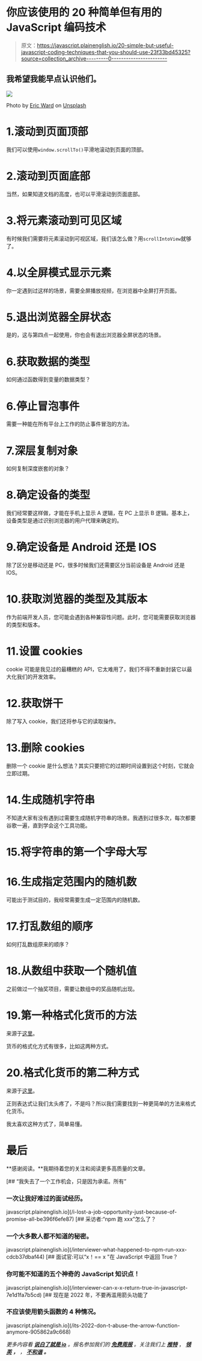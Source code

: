 # 你应该使用的 20 种简单但有用的 JavaScript 编码技术

> 原文：<https://javascript.plainenglish.io/20-simple-but-useful-javascript-coding-techniques-that-you-should-use-23f33bd45325?source=collection_archive---------0----------------------->

## 我希望我能早点认识他们。

![](img/fd86939cf121053e17d1fe2de975db4a.png)

Photo by [Eric Ward](https://unsplash.com/@ericjamesward?utm_source=medium&utm_medium=referral) on [Unsplash](https://unsplash.com?utm_source=medium&utm_medium=referral)

# 1.滚动到页面顶部

我们可以使用`window.scrollTo()`平滑地滚动到页面的顶部。

# 2.滚动到页面底部

当然，如果知道文档的高度，也可以平滑滚动到页面底部。

# 3.将元素滚动到可见区域

有时候我们需要将元素滚动到可视区域，我们该怎么做？用`scrollIntoView`就够了。

# 4.以全屏模式显示元素

你一定遇到过这样的场景，需要全屏播放视频，在浏览器中全屏打开页面。

# 5.退出浏览器全屏状态

是的，这与第四点一起使用，你也会有退出浏览器全屏状态的场景。

# 6.获取数据的类型

如何通过函数得到变量的数据类型？

# 6.停止冒泡事件

需要一种能在所有平台上工作的防止事件冒泡的方法。

# 7.深层复制对象

如何复制深度嵌套的对象？

# 8.确定设备的类型

我们经常要这样做，才能在手机上显示 A 逻辑，在 PC 上显示 B 逻辑。基本上，设备类型是通过识别浏览器的用户代理来确定的。

# 9.确定设备是 Android 还是 IOS

除了区分是移动还是 PC，很多时候我们还需要区分当前设备是 Android 还是 IOS。

# 10.获取浏览器的类型及其版本

作为前端开发人员，您可能会遇到各种兼容性问题。此时，您可能需要获取浏览器的类型和版本。

# 11.设置 cookies

cookie 可能是我见过的最糟糕的 API，它太难用了，我们不得不重新封装它以最大化我们的开发效率。

# 12.获取饼干

除了写入 cookie，我们还将参与它的读取操作。

# 13.删除 cookies

删除一个 cookie 是什么想法？其实只要把它的过期时间设置到这个时刻，它就会立即过期。

# 14.生成随机字符串

不知道大家有没有遇到过需要生成随机字符串的场景。我遇到过很多次，每次都要谷歌一遍，直到学会这个工具功能。

# 15.将字符串的第一个字母大写

# 16.生成指定范围内的随机数

可能出于测试目的，我经常需要生成一定范围内的随机数。

# 17.打乱数组的顺序

如何打乱数组原来的顺序？

# 18.从数组中获取一个随机值

之前做过一个抽奖项目，需要让数组中的奖品随机出现。

# 19.第一种格式化货币的方法

来源于[这里](/8-useful-javascript-coding-techniques-that-you-should-use-f825833829e6)。

货币的格式化方式有很多，比如这两种方式。

# 20.格式化货币的第二种方式

来源于[这里](/8-useful-javascript-coding-techniques-that-you-should-use-f825833829e6)。

正则表达式让我们太头疼了，不是吗？所以我们需要找到一种更简单的方法来格式化货币。

我太喜欢这种方式了，简单易懂。

# 最后

**感谢阅读。**我期待着您的关注和阅读更多高质量的文章。

[](/i-lost-a-job-opportunity-just-because-of-promise-all-be396f6efe87) [## “我失去了一个工作机会，只是因为承诺。所有”

### 一次让我好难过的面试经历。

javascript.plainenglish.io](/i-lost-a-job-opportunity-just-because-of-promise-all-be396f6efe87) [](/interviewer-what-happened-to-npm-run-xxx-cdcb37dbaf44) [## 采访者:“npm 跑 xxx”怎么了？

### 一个大多数人都不知道的秘密。

javascript.plainenglish.io](/interviewer-what-happened-to-npm-run-xxx-cdcb37dbaf44) [](/interviewer-can-x-x-return-true-in-javascript-7e1d1fa7b5cd) [## 面试官:可以“x！== x "在 JavaScript 中返回 True？

### 你可能不知道的五个神奇的 JavaScript 知识点！

javascript.plainenglish.io](/interviewer-can-x-x-return-true-in-javascript-7e1d1fa7b5cd) [](/its-2022-don-t-abuse-the-arrow-function-anymore-905862a9c668) [## 现在是 2022 年，不要再滥用箭头功能了

### 不应该使用箭头函数的 4 种情况。

javascript.plainenglish.io](/its-2022-don-t-abuse-the-arrow-function-anymore-905862a9c668) 

*更多内容看* [***说白了就是 io***](https://plainenglish.io/) *。报名参加我们的* [***免费周报***](http://newsletter.plainenglish.io/) *。关注我们上* [***推特***](https://twitter.com/inPlainEngHQ) ， [***领英***](https://www.linkedin.com/company/inplainenglish/) ***，*** *，* [***不和谐***](https://discord.gg/GtDtUAvyhW) ***。***